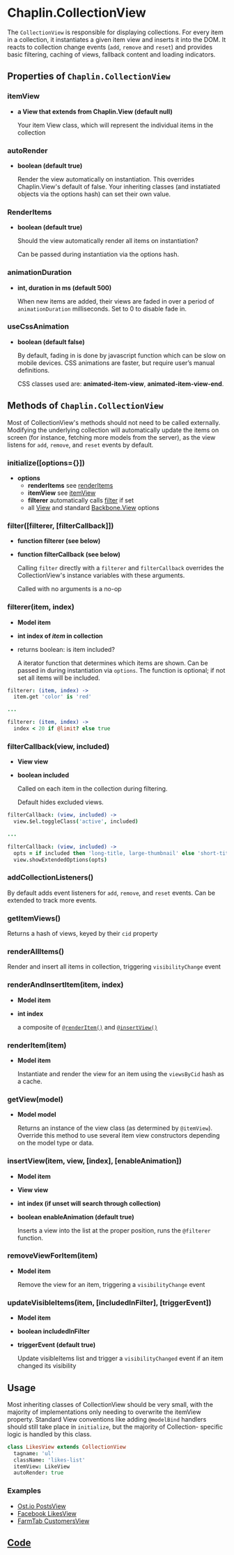 # Chaplin.CollectionView

The `CollectionView` is responsible for displaying collections. For every item in a collection, it instantiates a given item view and inserts it into the DOM. It reacts to collection change events (`add`, `remove` and `reset`) and provides basic filtering, caching of views, fallback content and loading indicators.

## Properties of `Chaplin.CollectionView`

<a id="itemView"></a>
### itemView
* **a View that extends from Chaplin.View (default null)**

  Your item View class, which will represent the individual items
  in the collection

<a id="autoRender"></a>
### autoRender
* **boolean (default true)**

  Render the view automatically on instantiation. This overrides
  Chaplin.View's default of false. Your inheriting classes (and
  instatiated objects via the options hash) can set their own value.

<a id="renderItems"></a>
###  RenderItems
* **boolean (default true)**

  Should the view automatically render all items on instantiation?

  Can be passed during instantiation via the options hash.

<a id="animationDuration"></a>
### animationDuration
* **int, duration in ms (default 500)**

  When new items are added, their views are faded in over a period of
  `animationDuration` milliseconds. Set to 0 to disable fade in.

<a id="useCssAnimation"></a>
### useCssAnimation
* **boolean (default false)**

  By default, fading in is done by javascript function which can be
  slow on mobile devices. CSS animations are faster,
  but require user’s manual definitions.

  CSS classes used are: **animated-item-view**, **animated-item-view-end**.

<a id="methods-overview"></a>
## Methods of `Chaplin.CollectionView`
  Most of CollectionView's methods should not need to be called
  externally. Modifying the underlying collection will automatically
  update the items on screen (for instance, fetching more models
  from the server), as the view listens for `add`, `remove`, and
  `reset` events by default.

<a id="initialize"></a>
### initialize([options={}])
* **options**
    * **renderItems** see [renderItems](#renderItems)
    * **itemView** see [itemView](#itemView)
    * **filterer** automatically calls [filter](#filter) if set
    * all [View](./Chaplin.View.md#initialize) and standard
    [Backbone.View](http://backbonejs.org/#View-constructor) options

<a id="filter"></a>
### filter([filterer, [filterCallback]])
* **function filterer (see below)**
* **function filterCallback (see below)**

  Calling `filter` directly with a `filterer` and `filterCallback` overrides
  the CollectionView's instance variables with these arguments.

  Called with no arguments is a no-op

<a id="filterer"></a>
### filterer(item, index)
* **Model item**
* **int index of *item* in collection**
* returns boolean: is item included?

  A iterator function that determines which items are shown. Can be passed
  in during instantiation via `options`. The function is optional; if not
  set all items will be included.

```coffeescript
filterer: (item, index) ->
  item.get 'color' is 'red'

...

filterer: (item, index) ->
  index < 20 if @limit? else true

```

<a id="filterCallback"></a>
### filterCallback(view, included)
* **View view**
* **boolean included**

  Called on each item in the collection during filtering.

  Default hides excluded views.

```coffeescript
filterCallback: (view, included) ->
  view.$el.toggleClass('active', included)

...

filterCallback: (view, included) ->
  opts = if included then 'long-title, large-thumbnail' else 'short-title, small-thumbnail'
  view.showExtendedOptions(opts)
```

<a id="addCollectionListeners"></a>
### addCollectionListeners()

  By default adds event listeners for `add`, `remove`, and `reset` events. Can
  be extended to track more events.

<a id="getItemViews"></a>
### getItemViews()

  Returns a hash of views, keyed by their `cid` property

<a id="renderAllItems"></a>
### renderAllItems()

  Render and insert all items in collection, triggering `visibilityChange` event

<a id="renderAndInsertItem"></a>
### renderAndInsertItem(item, index)
* **Model item**
* **int index**

  a composite of [`@renderItem()`](#renderItem) and [`@insertView()`](#insertView)

<a id="renderItem"></a>
### renderItem(item)
* **Model item**

  Instantiate and render the view for an item using the `viewsByCid`
  hash as a cache.

<a id="getView"></a>
### getView(model)
* **Model model**

  Returns an instance of the view class (as determined by `@itemView`).
  Override this method to use several item view constructors depending
  on the model type or data.

<a id="insertView"></a>
### insertView(item, view, [index], [enableAnimation])
* **Model item**
* **View view**
* **int index (if unset will search through collection)**
* **boolean enableAnimation (default true)**

  Inserts a view into the list at the proper position, runs the `@filterer`
  function.

<a id="removeViewForItem"></a>
### removeViewForItem(item)
* **Model item**

  Remove the view for an item, triggering a `visibilityChange` event

<a id="updateVisibleItems"></a>
### updateVisibleItems(item, [includedInFilter], [triggerEvent])
* **Model item**
* **boolean includedInFilter**
* **triggerEvent (default true)**

  Update visibleItems list and trigger a `visibilityChanged` event
  if an item changed its visibility


## Usage
  Most inheriting classes of CollectionView should be very small, with
  the majority of implementations only needing to overwrite the itemView
  property. Standard View conventions like adding `@modelBind` handlers
  should still take place in `initialize`, but the majority of Collection-
  specific logic is handled by this class.

```coffeescript
class LikesView extends CollectionView
  tagname: 'ul'
  className: 'likes-list'
  itemView: LikeView
  autoRender: true
```

### Examples

  * [Ost.io PostsView](https://github.com/paulmillr/ostio/blob/master/app/views/post/posts-view.coffee)
  * [Facebook LikesView](https://github.com/chaplinjs/facebook-example/blob/master/coffee/views/likes_view.coffee)
  * [FarmTab CustomersView](https://github.com/akre54/FT/blob/master/app/views/customers_collection_view.coffee)


## [Code](https://github.com/chaplinjs/chaplin/blob/master/src/chaplin/views/collection_view.coffee)
